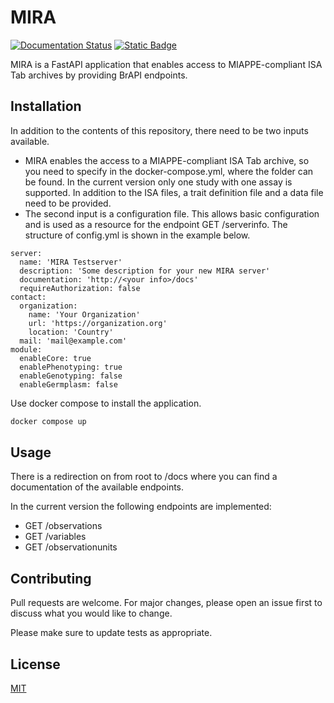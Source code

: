 # MIRA

[![Documentation Status](https://readthedocs.org/projects/mira-server/badge/?version=latest)](https://mira-server.readthedocs.io/en/latest/?badge=latest)
[![Static Badge](https://img.shields.io/badge/Demonstrator-Bridge%20core1000-blue)](https://mira.ipk-gatersleben.de)

MIRA is a FastAPI application that enables access to MIAPPE-compliant ISA Tab archives by providing BrAPI endpoints.

## Installation

In addition to the contents of this repository, there need to be two inputs available. 
- MIRA enables the access to a MIAPPE-compliant ISA Tab archive, so you need to specify in the docker-compose.yml, where the folder can be found. In the current version only one study with one assay is supported. In addition to the ISA files, a trait definition file and a data file need to be provided.
- The second input is a configuration file. This allows basic configuration and is used as a resource for the endpoint GET /serverinfo. The structure of config.yml is shown in the example below.

```
server:
  name: 'MIRA Testserver'
  description: 'Some description for your new MIRA server'
  documentation: 'http://<your info>/docs'
  requireAuthorization: false
contact:
  organization:
    name: 'Your Organization'
    url: 'https://organization.org'
    location: 'Country'
  mail: 'mail@example.com'
module:
  enableCore: true
  enablePhenotyping: true
  enableGenotyping: false
  enableGermplasm: false
```

Use docker compose to install the application.

```bash
docker compose up
```

## Usage

There is a redirection on from root to /docs where you can find a documentation of the available endpoints.

In the current version the following endpoints are implemented:
- GET /observations
- GET /variables
- GET /observationunits

## Contributing

Pull requests are welcome. For major changes, please open an issue first
to discuss what you would like to change.

Please make sure to update tests as appropriate.

## License

[MIT](https://choosealicense.com/licenses/mit/)
